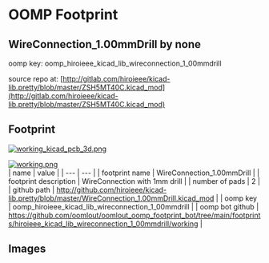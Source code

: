 # OOMP Footprint  
## WireConnection_1.00mmDrill  by none  
  
oomp key: oomp_hiroieee_kicad_lib_wireconnection_1_00mmdrill  
  
source repo at: [http://gitlab.com/hiroieee/kicad-lib.pretty/blob/master/ZSH5MT40C.kicad_mod](http://gitlab.com/hiroieee/kicad-lib.pretty/blob/master/ZSH5MT40C.kicad_mod)  
## Footprint  
  
[![working_kicad_pcb_3d.png](working_kicad_pcb_3d_600.png)](working_kicad_pcb_3d.png)  
  
[![working.png](working_600.png)](working.png)  
| name | value | 
| --- | --- | 
| footprint name | WireConnection_1.00mmDrill | 
| footprint description | WireConnection with 1mm drill | 
| number of pads | 2 | 
| github path | http://github.com/hiroieee/kicad-lib.pretty/blob/master/WireConnection_1.00mmDrill.kicad_mod | 
| oomp key | oomp_hiroieee_kicad_lib_wireconnection_1_00mmdrill | 
| oomp bot github | https://github.com/oomlout/oomlout_oomp_footprint_bot/tree/main/footprints/hiroieee_kicad_lib_wireconnection_1_00mmdrill/working | 
## Images  
